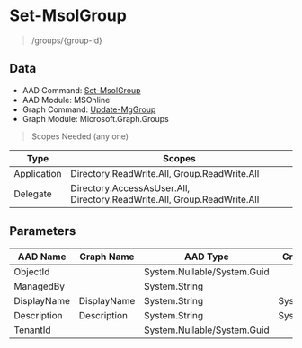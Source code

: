 # Set-MsolGroup

> /groups/{group-id}

## Data

+ AAD Command: [Set-MsolGroup](https://docs.microsoft.com/en-us/powershell/module/MSOnline/Set-MsolGroup)
+ AAD Module: MSOnline
+ Graph Command: [Update-MgGroup](https://docs.microsoft.com/en-us/powershell/module/Microsoft.Graph.Groups/Update-MgGroup)
+ Graph Module: Microsoft.Graph.Groups

> Scopes Needed (any one)

|Type|Scopes|
|---|---|
|Application|Directory.ReadWrite.All, Group.ReadWrite.All|
|Delegate|Directory.AccessAsUser.All, Directory.ReadWrite.All, Group.ReadWrite.All|

## Parameters

|AAD Name|Graph Name|AAD Type|Graph Type|Infos|
|---|---|---|---|---|
|ObjectId||System.Nullable/System.Guid|||
|ManagedBy||System.String|||
|DisplayName|DisplayName|System.String|System.String||
|Description|Description|System.String|System.String||
|TenantId||System.Nullable/System.Guid|||

